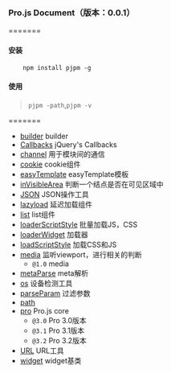 ### Pro.js Document（版本：0.0.1）
=======
#### 安装
		npm install pjpm -g

#### 使用
> `pjpm -path`,`pjpm -v`

=======
* [builder]( pro_modules/builder) builder
* [Callbacks]( pro_modules/Callbacks) jQuery's Callbacks
* [channel]( pro_modules/channel) 用于模块间的通信
* [cookie]( pro_modules/cookie) cookie组件
* [easyTemplate]( pro_modules/easyTemplate) easyTemplate模板
* [inVisibleArea]( pro_modules/inVisibleArea) 判断一个结点是否在可见区域中
* [JSON]( pro_modules/JSON) JSON操作工具
* [lazyload]( pro_modules/lazyload) 延迟加载组件
* [list]( pro_modules/list) list组件
* [loaderScriptStyle]( pro_modules/loaderScriptStyle) 批量加载JS，CSS
* [loaderWidget]( pro_modules/loaderWidget) 加载器
* [loadScriptStyle]( pro_modules/loadScriptStyle) 加载CSS和JS
* [media]( pro_modules/media) 监听viewport，进行相关的判断
	* `@1.0` media
* [metaParse]( pro_modules/metaParse) meta解析
* [os]( pro_modules/os) 设备检测工具
* [parseParam]( pro_modules/parseParam) 过滤参数
* [path]( pro_modules/path)  
* [pro]( pro_modules/pro) Pro.js core
	* `@3.0` Pro 3.0版本
	* `@3.1` Pro 3.1版本
	* `@3.2` Pro 3.2版本
* [URL]( pro_modules/URL) URL工具
* [widget]( pro_modules/widget) widget基类